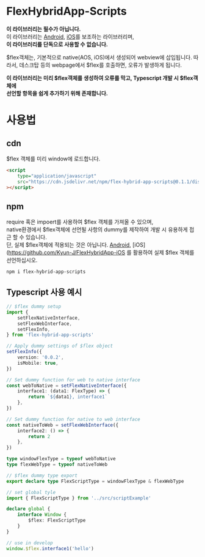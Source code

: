 # FlexHybridApp-Scripts

**이 라이브러리는 필수가 아닙니다.**  
이 라이브러리는 [Android](https://github.com/Kyun-J/FlexHybridApp-Android), [iOS](https://github.com/Kyun-J/FlexHybridApp-iOS)를 보조하는 라이브러리며,  
**이 라이브러리를 단독으로 사용할 수 없습니다.**

\$flex객체는, 기본적으로 native(AOS, iOS)에서 생성되어 webview에 삽입됩니다.
따라서, 데스크탑 등의 webpage에서 \$flex를 호출하면, 오류가 발생하게 됩니다.

**이 라이브러리는 미리 \$flex객체를 생성하여 오류를 막고, Typescript 개발 시 \$flex객체에  
선언할 항목을 쉽게 추가하기 위해 존재합니다.**

# 사용법

## cdn

\$flex 객체를 미리 window에 로드합니다.

```html
<script
    type="application/javascript"
    src="https://cdn.jsdelivr.net/npm/flex-hybrid-app-scripts@0.1.1/dist/script.min.js"
></script>
```

## npm

require 혹은 impoert를 사용하여 \$flex 객체를 가져올 수 있으며,  
native환경에서 \$flex객체에 선언될 사항의 dummy를 제작하여 개발 시 유용하게 접근 할 수 있습니다.  
단, 실제 \$flex객체에 적용되는 것은 아닙니다. [Android](https://github.com/Kyun-J/FlexHybridApp-Android), [iOS](https://github.com/Kyun-J/FlexHybridApp-iOS 를 활용하여 실제 \$flex 객체를 선언하십시오.

```
npm i flex-hybrid-app-scripts
```

## Typescript 사용 예시

```ts
// $flex dummy setup
import {
    setFlexNativeInterface,
    setFlexWebInterface,
    setFlexInfo,
} from 'flex-hybrid-app-scripts'

// Apply dummy settings of $flex object
setFlexInfo({
    version: '0.0.2',
    isMobile: true,
})

// Set dummy function for web to native interface
const webToNative = setFlexNativeInterface({
    interface1: (data1: FlexType) => {
        return `${data1}, interface1`
    },
})

// Set dummy function for native to web interface
const nativeToWeb = setFlexWebInterface({
    interface2: () => {
        return 2
    },
})

type windowFlexType = typeof webToNative
type flexWebType = typeof nativeToWeb

// $flex dummy type export
export declare type FlexScriptType = windowFlexType & flexWebType
```

```ts
// set global tyle
import { FlexScriptType } from '../src/scriptExample'

declare global {
    interface Window {
        $flex: FlexScriptType
    }
}
```

```ts
// use in develop
window.$flex.interface1('hello')
```
